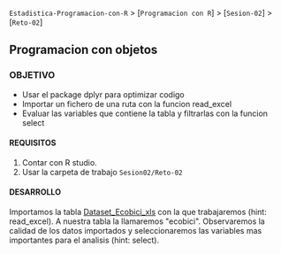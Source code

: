 `Estadistica-Programacion-con-R` > [`Programacion con R`] > [`Sesion-02`] > [`Reto-02`] 
## Programacion con objetos  

### OBJETIVO
- Usar el package dplyr para optimizar codigo 
- Importar un fichero de una ruta con la funcion read_excel
- Evaluar las variables que contiene la tabla y filtrarlas con la funcion select

#### REQUISITOS
1. Contar con R studio.
1. Usar la carpeta de trabajo `Sesion02/Reto-02`

#### DESARROLLO
Importamos la tabla  [Dataset_Ecobici_xls](../Dataset/ecobici.xls) con la que trabajaremos (hint: read_excel). A nuestra tabla la llamaremos "ecobici".
Observaremos la calidad de los datos importados y seleccionaremos las variables mas importantes para el analisis (hint: select). 


